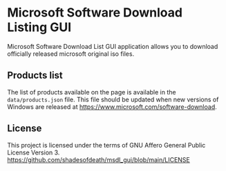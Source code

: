 


# Microsoft Software Download Listing GUI
Microsoft Software Download List GUI application allows you to download officially released microsoft original iso files. 

## Products list
The list of products available on the page is available in the `data/products.json` file. This file should be updated when new versions of Windows are released at https://www.microsoft.com/software-download.

## License
This project is licensed under the terms of GNU Affero General Public License Version 3. https://github.com/shadesofdeath/msdl_gui/blob/main/LICENSE
